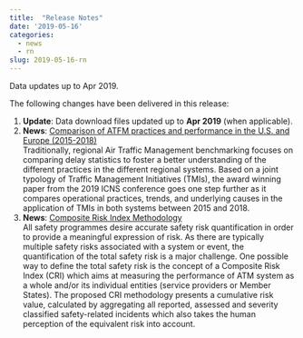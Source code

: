 ```yaml
---
title:  "Release Notes"
date: '2019-05-16'
categories:
  - news
  - rn
slug: 2019-05-16-rn
---
```


Data updates up to Apr 2019.

The following changes have been delivered in this release:

1. **Update**: Data download files updated up to **Apr 2019** (when applicable).
1. **News**: [Comparison of ATFM practices and performance in the U.S. and Europe (2015-2018)][tmi18]<br> 
Traditionally, regional Air Traffic Management benchmarking focuses on comparing delay statistics to foster a better understanding of the different practices in the different regional systems. 
Based on a joint typology of Traffic Management Initiatives (TMIs), the award winning paper from the 2019 ICNS conference goes one step further as it compares operational practices, trends, and underlying causes in the application of TMIs in both systems between 2015 and 2018.
1. **News**: [Composite Risk Index Methodology][cri]<br> 
All safety programmes desire accurate safety risk quantification in order to provide a meaningful expression of risk. As there are typically multiple safety risks associated with a system or event, the quantification of the total safety risk is a major challenge.
One possible way to define the total safety risk is the concept of a Composite Risk Index (CRI) which aims at measuring the performance of ATM system as a whole and/or its individual entities (service providers or Member States). The proposed CRI methodology presents a cumulative risk value, calculated by aggregating all reported, assessed and severity classified safety-related incidents which also takes the human perception of the equivalent risk into account.

<!--more-->

[cri]: /methodology/cri-pi/ "Composite Risk Index Methodology"
[tmi18]: http://ansperformance.eu/library/ICNS2019_pre_print_comparison_of_ATFM_practices_US_EUR_2015_2018.pdf "Comparison of ATFM practices and performance in the U.S. and Europe (2015-2018)"